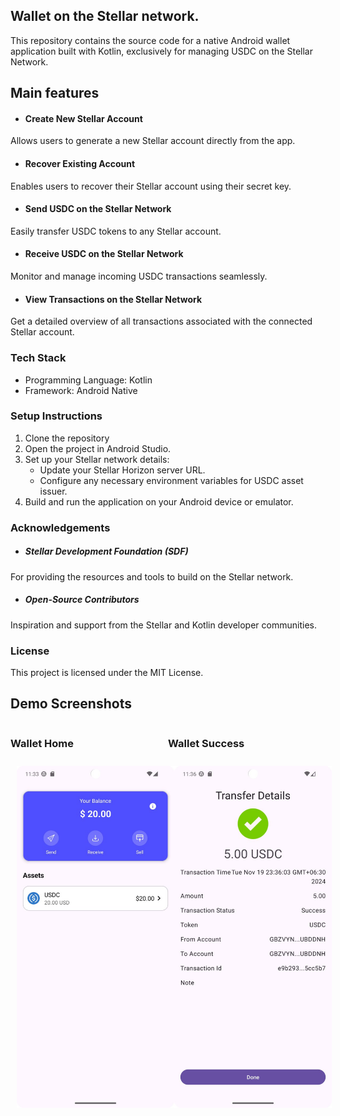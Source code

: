## Wallet on the Stellar network.

This repository contains the source code for a native Android wallet application built with Kotlin, exclusively for managing USDC on the Stellar Network.

## Main features

- #### Create New Stellar Account
Allows users to generate a new Stellar account directly from the app.

- #### Recover Existing Account
Enables users to recover their Stellar account using their secret key.

- #### Send USDC on the Stellar Network
Easily transfer USDC tokens to any Stellar account.

- #### Receive USDC on the Stellar Network
Monitor and manage incoming USDC transactions seamlessly.

- #### View Transactions on the Stellar Network
Get a detailed overview of all transactions associated with the connected Stellar account.


### Tech Stack

- Programming Language: Kotlin
- Framework: Android Native

### Setup Instructions

1) Clone the repository
2) Open the project in Android Studio.
3) Set up your Stellar network details:
   -  Update your Stellar Horizon server URL.
   - Configure any necessary environment variables for USDC asset issuer.
4) Build and run the application on your Android device or emulator.

### Acknowledgements
- ##### Stellar Development Foundation (SDF)
For providing the resources and tools to build on the Stellar network.

- ##### Open-Source Contributors
Inspiration and support from the Stellar and Kotlin developer communities.

### License
This project is licensed under the MIT License.

## Demo Screenshots

<div style="display: flex; justify-content: space-around;">
    <div>
        <h3>Wallet Home</h3>
        <img src="demos/wallet_home.jpeg" alt="Wallet Home" style="width: 300px; margin: 10px;"/>
    </div>
    <div>
        <h3>Wallet Success</h3>
        <img src="demos/wallet_transaction_successful.jpeg" alt="Wallet Success" style="width: 300px; margin: 10px;"/>
    </div>
</div>
